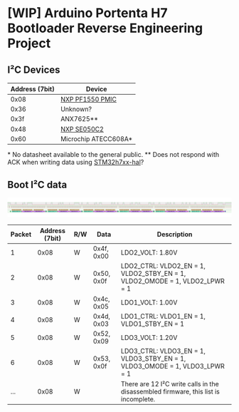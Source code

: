 # [WIP] Arduino Portenta H7 Bootloader Reverse Engineering Project

## I²C Devices

| Address (7bit) | Device |
| -------------- | ------ |
| 0x08           | [NXP PF1550 PMIC](https://www.nxp.com/docs/en/data-sheet/PF1550.pdf) |
| 0x36           | Unknown? |
| 0x3f           | ANX7625** |
| 0x48           | [NXP SE050C2](https://www.nxp.com/docs/en/data-sheet/SE050-DATASHEET.pdf) |
| 0x60           | Microchip ATECC608A* |

\* No datasheet available to the general public.
\** Does not respond with ACK when writing data using [STM32h7xx-hal](github.com/stm32-rs/stm32h7xx-hal)?

## Boot I²C data

![i2c boot pmic data](/images/boot_i2c_pmic.png)

| Packet | Address (7bit) | R/W | Data | Description |
| ------ | -------------- | --- | ---- | ----------- |
| 1      | 0x08           | W   | 0x4f, 0x00 | LDO2_VOLT: 1.80V |
| 2      | 0x08           | W   | 0x50, 0x0f | LDO2_CTRL: VLDO2_EN = 1, VLDO2_STBY_EN = 1, VLDO2_OMODE = 1, VLDO2_LPWR = 1 |
| 3      | 0x08           | W   | 0x4c, 0x05 | LDO1_VOLT: 1.00V |
| 4      | 0x08           | W   | 0x4d, 0x03 | LDO1_CTRL: VLDO1_EN = 1, VLDO1_STBY_EN = 1 |
| 5      | 0x08           | W   | 0x52, 0x09 | LDO3_VOLT: 1.20V |
| 6      | 0x08           | W   | 0x53, 0x0f | LDO3_CTRL: VLDO3_EN = 1, VLDO3_STBY_EN = 1, VLDO3_OMODE = 1, VLDO3_LPWR = 1 |
| ...    | 0x08           | W   |            | There are 12 I²C write calls in the disassembled firmware, this list is incomplete. |
